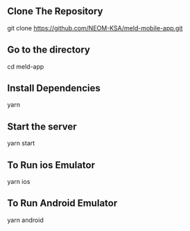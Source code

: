 ## Clone The Repository

git clone https://github.com/NEOM-KSA/meld-mobile-app.git

## Go to the directory

cd meld-app

## Install Dependencies

yarn

## Start the server

yarn start

## To Run ios Emulator

yarn ios

## To Run Android Emulator

yarn android

